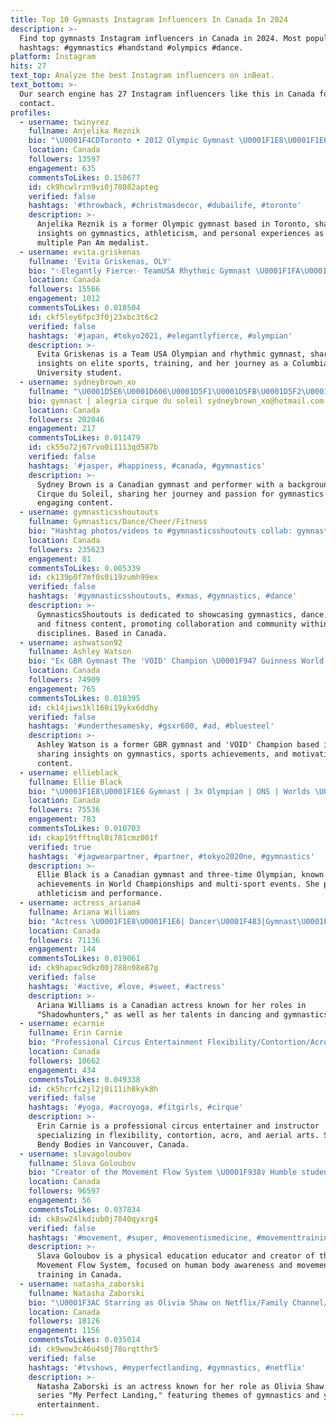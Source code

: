 ```yaml
---
title: Top 10 Gymnasts Instagram Influencers In Canada In 2024
description: >-
  Find top gymnasts Instagram influencers in Canada in 2024. Most popular
  hashtags: #gymnastics #handstand #olympics #dance.
platform: Instagram
hits: 27
text_top: Analyze the best Instagram influencers on inBeat.
text_bottom: >-
  Our search engine has 27 Instagram influencers like this in Canada for you to
  contact.
profiles:
  - username: twinyrez
    fullname: Anjelika Reznik
    bio: "\U0001F4CDToronto • 2012 Olympic Gymnast \U0001F1E8\U0001F1E6 RG Bronze Youth Olympics • 5x Pan Am Medalist \U0001F48Canjelika.reznik@olympian.org TIKTOK ⤵️ 100k followers"
    location: Canada
    followers: 13597
    engagement: 635
    commentsToLikes: 0.150677
    id: ck9hcwlrzn9vi0j78082apteg
    verified: false
    hashtags: '#throwback, #christmasdecor, #dubailife, #toronto'
    description: >-
      Anjelika Reznik is a former Olympic gymnast based in Toronto, sharing
      insights on gymnastics, athleticism, and personal experiences as a
      multiple Pan Am medalist.
  - username: evita.griskenas
    fullname: 'Evita Griskenas, OLY'
    bio: "✨Elegantly Fierce✨ TeamUSA Rhythmic Gymnast \U0001F1FA\U0001F1F8 Tokyo 2020 Olympian \U0001F38C AA Pan-Am Games Champion\U0001F947 Columbia University ‘24 \U0001F981\U0001F499 2 Timothy 2"
    location: Canada
    followers: 15566
    engagement: 1012
    commentsToLikes: 0.018504
    id: ckf5ley6fpc3f0j23xbc3t6c2
    verified: false
    hashtags: '#japan, #tokyo2021, #elegantlyfierce, #olympian'
    description: >-
      Evita Griskenas is a Team USA Olympian and rhythmic gymnast, sharing
      insights on elite sports, training, and her journey as a Columbia
      University student.
  - username: sydneybrown_xo
    fullname: "\U0001D5E6\U0001D606\U0001D5F1\U0001D5FB\U0001D5F2\U0001D606 \U0001D5D5\U0001D5FF\U0001D5FC\U0001D604\U0001D5FB"
    bio: gymnast | alegria cirque du soleil sydneybrown_xo@hotmail.com
    location: Canada
    followers: 202046
    engagement: 217
    commentsToLikes: 0.011479
    id: ck55o72j67rvo0i1113qd587b
    verified: false
    hashtags: '#jasper, #happiness, #canada, #gymnastics'
    description: >-
      Sydney Brown is a Canadian gymnast and performer with a background in
      Cirque du Soleil, sharing her journey and passion for gymnastics through
      engaging content.
  - username: gymnasticsshoutouts
    fullname: Gymnastics/Dance/Cheer/Fitness
    bio: "Hashtag photos/videos to #gymnasticsshoutouts collab: gymnasticsshoutouts@outlook.com \U0001F4E8"
    location: Canada
    followers: 235623
    engagement: 81
    commentsToLikes: 0.005339
    id: ck139p0f7mf0s0i19zumh99ex
    verified: false
    hashtags: '#gymnasticsshoutouts, #xmas, #gymnastics, #dance'
    description: >-
      GymnasticsShoutouts is dedicated to showcasing gymnastics, dance, cheer,
      and fitness content, promoting collaboration and community within these
      disciplines. Based in Canada.
  - username: ashwatson92
    fullname: Ashley Watson
    bio: "Ex GBR Gymnast The 'VOID' Champion \U0001F947 Guinness World Record Holder!"
    location: Canada
    followers: 74909
    engagement: 765
    commentsToLikes: 0.010395
    id: ck14jiws1kl160i19ykx6ddhy
    verified: false
    hashtags: '#underthesamesky, #gsxr600, #ad, #bluesteel'
    description: >-
      Ashley Watson is a former GBR gymnast and 'VOID' Champion based in Canada,
      sharing insights on gymnastics, sports achievements, and motivational
      content.
  - username: ellieblack_
    fullname: Ellie Black
    bio: "\U0001F1E8\U0001F1E6 Gymnast | 3x Olympian | ONS | Worlds \U0001F948 | Pan Am & CWG \U0001F947 | Halifax ⚓️ @adidasca athlete #RBCOlympian CANFund #150women Contact: mclarke@wearesbx.com"
    location: Canada
    followers: 75536
    engagement: 783
    commentsToLikes: 0.010703
    id: ckap19tfftnql0i781cmz001f
    verified: true
    hashtags: '#jagwearpartner, #partner, #tokyo2020ne, #gymnastics'
    description: >-
      Ellie Black is a Canadian gymnast and three-time Olympian, known for her
      achievements in World Championships and multi-sport events. She promotes
      athleticism and performance.
  - username: actress_ariana4
    fullname: Ariana Williams
    bio: "Actress \U0001F1E8\U0001F1E6| Dancer\U0001F483|Gymnast\U0001F938‍♀️| Madzie SHADOWHUNTERS ➰S2, S3|Twitter actress_ariana | Mom Managed. Website arianawilliams.ca"
    location: Canada
    followers: 71136
    engagement: 144
    commentsToLikes: 0.019061
    id: ck9hapxc9dkz00j788n98e87g
    verified: false
    hashtags: '#active, #love, #sweet, #actress'
    description: >-
      Ariana Williams is a Canadian actress known for her roles in
      "Shadowhunters," as well as her talents in dancing and gymnastics.
  - username: ecarnie
    fullname: Erin Carnie
    bio: "Professional Circus Entertainment Flexibility/Contortion/Acro & Aerial Instructor Owner of @bendybodies Vancouver \U0001F1E8\U0001F1E6 Book an Experience ⬇️"
    location: Canada
    followers: 10662
    engagement: 434
    commentsToLikes: 0.049338
    id: ck5hcrfc2jl2j0i11ih8kyk8h
    verified: false
    hashtags: '#yoga, #acroyoga, #fitgirls, #cirque'
    description: >-
      Erin Carnie is a professional circus entertainer and instructor
      specializing in flexibility, contortion, acro, and aerial arts. She owns
      Bendy Bodies in Vancouver, Canada.
  - username: slavagoloubov
    fullname: Slava Goloubov
    bio: "Creator of the Movement Flow System \U0001F938‍♀️ Humble students of the Human Body \U0001F9E0 Teaching Physical Education for over 12 Years \U0001F4DA"
    location: Canada
    followers: 96597
    engagement: 56
    commentsToLikes: 0.037834
    id: ck8sw24lkdiub0j7840qyxrg4
    verified: false
    hashtags: '#movement, #super, #movementismedicine, #movementtraining'
    description: >-
      Slava Goloubov is a physical education educator and creator of the
      Movement Flow System, focused on human body awareness and movement
      training in Canada.
  - username: natasha_zaborski
    fullname: Natasha Zaborski
    bio: "\U0001F3AC Starring as Olivia Shaw on Netflix/Family Channel/CBBC’s TV Series My Perfect Landing @myperfectlandingtv \U0001F440 Parent monitored"
    location: Canada
    followers: 18126
    engagement: 1156
    commentsToLikes: 0.035014
    id: ck9wow3c46u4s0j78orqtthr5
    verified: false
    hashtags: '#tvshows, #myperfectlanding, #gymnastics, #netflix'
    description: >-
      Natasha Zaborski is an actress known for her role as Olivia Shaw in the TV
      series "My Perfect Landing," featuring themes of gymnastics and youth
      entertainment.
---
```


